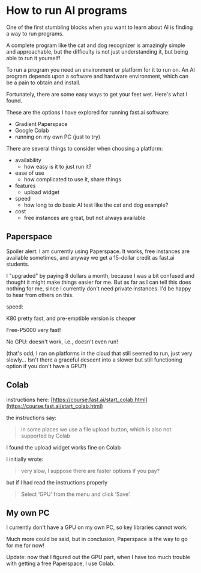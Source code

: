 # How to run AI programs

One of the first stumbling blocks when you want to learn about AI is finding a way to run programs.

A complete program like the cat and dog recognizer is amazingly simple and approachable, but the difficulty is not just understanding it, but being able to run it yourself!

To run a program you need an environment or platform for it to run on. An AI program depends upon a software and hardware environment, which can be a pain to obtain and install.

Fortunately, there are some easy ways to get your feet wet. Here's what I found.

These are the options I have explored for running fast.ai software:

* Gradient Paperspace
* Google Colab
* running on my own PC (just to try)

There are several things to consider when choosing a platform:

* availability
  * how easy is it to just run it?
* ease of use
  * how complicated to use it, share things
* features
  * upload widget
* speed
  * how long to do basic AI test like the cat and dog example?
* cost
  * free instances are great, but not always available

## Paperspace

Spoiler alert: I am currently using Paperspace. It works, free instances are available sometimes, and anyway we get a 15-dollar credit as fast.ai students.

I "upgraded" by paying 8 dollars a month, because I was a bit confused and thought it might make things easier for me. But as far as I can tell this does nothing for me, since I currently don't need private instances. I'd be happy to hear from others on this.

speed:

K80 pretty fast, and pre-emptible version is cheaper

Free-P5000 very fast!

No GPU: doesn't work, i.e., doesn't even run!

(that's odd, I ran on platforms in the cloud that still seemed to run, just very slowly... Isn't there a graceful descent into a slower but still functioning option if you don't have a GPU?)

## Colab

instructions here:
[https://course.fast.ai/start_colab.html](https://course.fast.ai/start_colab.html)

the instructions say:

> in some places we use a file upload button, which is also not supported by Colab

I found the upload widget works fine on Colab

I initially wrote:

> very slow, I suppose there are faster options if you pay?

but if I had read the instructions properly

> Select ‘GPU’ from the menu and click ‘Save’.

## My own PC

I currently don't have a GPU on my own PC, so key libraries cannot work.

Much more could be said, but in conclusion, Paperspace is the way to go for me for now!

Update: now that I figured out the GPU part, when I have too much trouble with getting a free Paperspace, I use Colab. 
